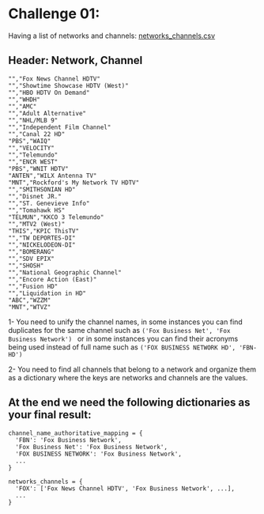 Challenge 01:
=============

Having a list of networks and channels: [networks_channels.csv](networks_channels.csv)

## Header: Network, Channel
```
"","Fox News Channel HDTV"
"","Showtime Showcase HDTV (West)"
"","HBO HDTV On Demand"
"","WHDH"
"","AMC"
"","Adult Alternative"
"","NHL/MLB 9"
"","Independent Film Channel"
"","Canal 22 HD"
"PBS","WAIQ"
"","VELOCITY"
"","Telemundo"
"","ENCR WEST"
"PBS","WNIT HDTV"
"ANTEN","WILX Antenna TV"
"MNT","Rockford's My Network TV HDTV"
"","SMITHSONIAN HD"
"","Disnet JR."
"","ST. Genevieve Info"
"","Tomahawk HS"
"TELMUN","KKCO 3 Telemundo"
"","MTV2 (West)"
"THIS","KPIC ThisTV"
"","TW DEPORTES-DI"
"","NICKELODEON-DI"
"","BOMERANG"
"","SDV EPIX"
"","SHOSH"
"","National Geographic Channel"
"","Encore Action (East)"
"","Fusion HD"
"","Liquidation in HD"
"ABC","WZZM"
"MNT","WTVZ"
```

1- You need to unify the channel names, in some instances you can find duplicates for the same channel such as `('Fox Business Net', 'Fox Business Network') `
or in some instances you can find their acronyms being used instead of full name such as `('FOX BUSINESS NETWORK HD', 'FBN-HD')`

2- You need to find all channels that belong to a network and organize them as a dictionary where the keys are networks and channels are the values.

## At the end we need the following dictionaries as your final result:

```
channel_name_authoritative_mapping = {
  'FBN': 'Fox Business Network',
  'Fox Business Net': 'Fox Business Network',
  'FOX BUSINESS NETWORK': 'Fox Business Network',
  ...
}

networks_channels = {
  'FOX': ['Fox News Channel HDTV', 'Fox Business Network', ...],
  ...
}
```
